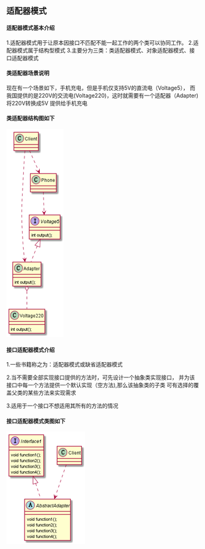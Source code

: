 ## 适配器模式

#### 适配器模式基本介绍

1.适配器模式用于让原本因接口不匹配不能一起工作的两个类可以协同工作。
2.适配器模式属于结构型模式
3.主要分为三类：类适配器模式、对象适配器模式、接口适配器模式

#### 类适配器场景说明

现在有一个场景如下，手机充电，但是手机仅支持5V的直流电（Voltage5），
而我国提供的是220V的交流电(Voltage220)，这时就需要有一个适配器（Adapter)将220V转换成5V
提供给手机充电

#### 类适配器结构图如下

![](./ClassAdapter.png)

#### 接口适配器模式介绍

1.一些书籍称之为：适配器模式或缺省适配器模式

2.当不需要全部实现接口提供的方法时，可先设计一个抽象类实现接口，
并为该接口中每一个方法提供一个默认实现（空方法),那么该抽象类的子类
可有选择的覆盖父类的某些方法来实现需求

3.适用于一个接口不想适用其所有的方法的情况

#### 接口适配器模式类图如下

![](./InterfaceAdapter.png)